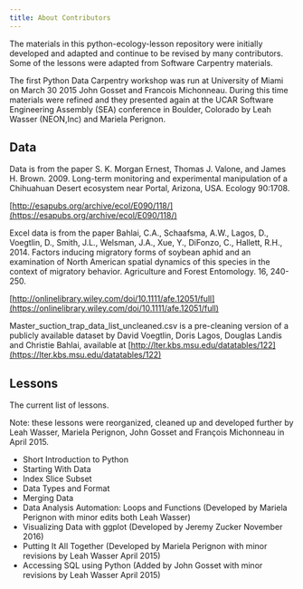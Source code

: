 ```yaml
---
title: About Contributors
---
```


The materials in this python-ecology-lesson repository were initially developed
and adapted and continue to be revised by many contributors. Some of the lessons
were adapted from Software Carpentry materials.

The first Python Data Carpentry workshop was run at University of Miami on March
30 2015 John Gosset and Francois Michonneau. During this time materials were
refined and they presented again at the UCAR Software Engineering Assembly (SEA)
conference in Boulder, Colorado by Leah Wasser (NEON,Inc) and Mariela Perignon.

## Data

Data is from the paper S. K. Morgan Ernest, Thomas J. Valone, and James H.
Brown. 2009. Long-term monitoring and experimental manipulation of a Chihuahuan
Desert ecosystem near Portal, Arizona, USA. Ecology 90:1708.

[http://esapubs.org/archive/ecol/E090/118/](https://esapubs.org/archive/ecol/E090/118/)

Excel data is from the paper Bahlai, C.A., Schaafsma, A.W., Lagos, D., Voegtlin,
D., Smith, J.L., Welsman, J.A., Xue, Y., DiFonzo, C., Hallett, R.H., 2014.
Factors inducing migratory forms of soybean aphid and an examination of North
American spatial dynamics of this species in the context of migratory behavior.
Agriculture and Forest Entomology. 16, 240-250.

[http://onlinelibrary.wiley.com/doi/10.1111/afe.12051/full](https://onlinelibrary.wiley.com/doi/10.1111/afe.12051/full)

Master\_suction\_trap\_data\_list\_uncleaned.csv is a pre-cleaning version of a
publicly available dataset by David Voegtlin, Doris Lagos, Douglas Landis and
Christie Bahlai, available at [http://lter.kbs.msu.edu/datatables/122](https://lter.kbs.msu.edu/datatables/122)

## Lessons

The current list of lessons.

Note: these lessons were reorganized, cleaned up and developed further by Leah
Wasser, Mariela Perignon, John Gosset and François Michonneau in April 2015.

- Short Introduction to Python
- Starting With Data
- Index Slice Subset
- Data Types and Format
- Merging Data
- Data Analysis Automation: Loops and Functions (Developed by Mariela Perignon with minor edits both Leah Wasser)
- Visualizing Data with ggplot (Developed by Jeremy Zucker November 2016)
- Putting It All Together (Developed by Mariela Perignon with minor revisions by Leah Wasser April 2015)
- Accessing SQL using Python (Added by John Gosset with minor revisions by Leah Wasser April 2015)


